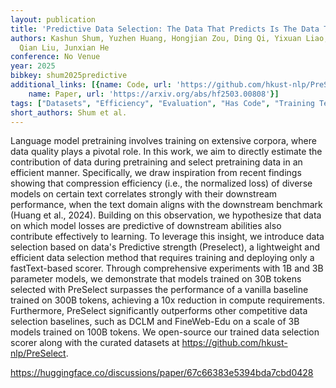```yaml
---
layout: publication
title: 'Predictive Data Selection: The Data That Predicts Is The Data That Teaches'
authors: Kashun Shum, Yuzhen Huang, Hongjian Zou, Ding Qi, Yixuan Liao, Xiaoxin Chen,
  Qian Liu, Junxian He
conference: No Venue
year: 2025
bibkey: shum2025predictive
additional_links: [{name: Code, url: 'https://github.com/hkust-nlp/PreSelect'}, {
    name: Paper, url: 'https://arxiv.org/abs/hf2503.00808'}]
tags: ["Datasets", "Efficiency", "Evaluation", "Has Code", "Training Techniques"]
short_authors: Shum et al.
---
```

Language model pretraining involves training on extensive corpora, where data quality plays a pivotal role. In this work, we aim to directly estimate the contribution of data during pretraining and select pretraining data in an efficient manner. Specifically, we draw inspiration from recent findings showing that compression efficiency (i.e., the normalized loss) of diverse models on certain text correlates strongly with their downstream performance, when the text domain aligns with the downstream benchmark (Huang et al., 2024). Building on this observation, we hypothesize that data on which model losses are predictive of downstream abilities also contribute effectively to learning. To leverage this insight, we introduce data selection based on data's Predictive strength (Preselect), a lightweight and efficient data selection method that requires training and deploying only a fastText-based scorer. Through comprehensive experiments with 1B and 3B parameter models, we demonstrate that models trained on 30B tokens selected with PreSelect surpasses the performance of a vanilla baseline trained on 300B tokens, achieving a 10x reduction in compute requirements. Furthermore, PreSelect significantly outperforms other competitive data selection baselines, such as DCLM and FineWeb-Edu on a scale of 3B models trained on 100B tokens. We open-source our trained data selection scorer along with the curated datasets at https://github.com/hkust-nlp/PreSelect.

https://huggingface.co/discussions/paper/67c66383e5394bda7cbd0428